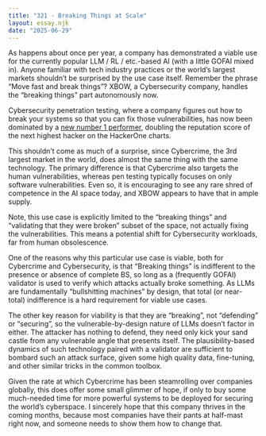 ```yaml
---
title: "321 - Breaking Things at Scale"
layout: essay.njk
date: "2025-06-29"
---
```


As happens about once per year, a company has demonstrated a viable use for the currently popular LLM / RL / etc.-based AI (with a little GOFAI mixed in). Anyone familiar with tech industry practices or the world’s largest markets shouldn’t be surprised by the use case itself. Remember the phrase “Move fast and break things”? XBOW, a Cybersecurity company, handles the “breaking things” part autonomously now.

Cybersecurity penetration testing, where a company figures out how to break your systems so that you can fix those vulnerabilities, has now been dominated by a [new number 1 performer](https://xbow.com/blog/top-1-how-xbow-did-it/), doubling the reputation score of the next highest hacker on the HackerOne charts.

This shouldn’t come as much of a surprise, since Cybercrime, the 3rd largest market in the world, does almost the same thing with the same technology. The primary difference is that Cybercrime also targets the human vulnerabilities, whereas pen testing typically focuses on only software vulnerabilities. Even so, it is encouraging to see any rare shred of competence in the AI space today, and XBOW appears to have that in ample supply.

Note, this use case is explicitly limited to the “breaking things” and “validating that they were broken” subset of the space, not actually fixing the vulnerabilities. This means a potential shift for Cybersecurity workloads, far from human obsolescence.

One of the reasons why this particular use case is viable, both for Cybercrime and Cybersecurity, is that “Breaking things” is indifferent to the presence or absence of complete BS, so long as a (frequently GOFAI) validator is used to verify which attacks actually broke something. As LLMs are fundamentally “bullshitting machines” by design, that total (or near-total) indifference is a hard requirement for viable use cases.

The other key reason for viability is that they are “breaking”, not “defending” or “securing”, so the vulnerable-by-design nature of LLMs doesn’t factor in either. The attacker has nothing to defend, they need only kick your sand castle from any vulnerable angle that presents itself. The plausibility-based dynamics of such technology paired with a validator are sufficient to bombard such an attack surface, given some high quality data, fine-tuning, and other similar tricks in the common toolbox.

Given the rate at which Cybercrime has been steamrolling over companies globally, this does offer some small glimmer of hope, if only to buy some much-needed time for more powerful systems to be deployed for securing the world’s cyberspace. I sincerely hope that this company thrives in the coming months, because most companies have their pants at half-mast right now, and someone needs to show them how to change that.